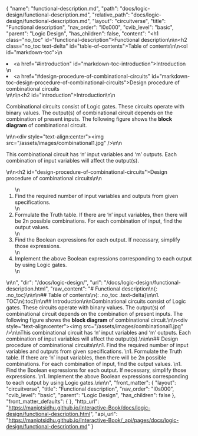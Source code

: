 {
  "name": "functional-description.md",
  "path": "docs/logic-design/functional-description.md",
  "relative_path": "docs/logic-design/functional-description.md",
  "layout": "circuitverse",
  "title": "Functional description",
  "nav_order": "l0s000",
  "cvib_level": "basic",
  "parent": "Logic Design",
  "has_children": false,
  "content": "<h1 class=\"no_toc\" id=\"functional-description\">Functional description</h1>\n\n<h2 class=\"no_toc text-delta\" id=\"table-of-contents\">Table of contents</h2>\n\n<ol id=\"markdown-toc\">\n  <li><a href=\"#introduction\" id=\"markdown-toc-introduction\">Introduction</a></li>\n  <li><a href=\"#design-procedure-of-combinational-circuits\" id=\"markdown-toc-design-procedure-of-combinational-circuits\">Design procedure of combinational circuits</a></li>\n</ol>\n\n<h2 id=\"introduction\">Introduction</h2>\n\n<p>Combinational circuits consist of Logic gates. These circuits operate with binary values. The output(s) of combinational circuit depends on the combination of present inputs. The following figure shows the <strong>block diagram</strong> of combinational circuit.</p>\n\n<div style=\"text-align:center\"><img src=\"/assets/images/combinational1.jpg\" /></div>\n\n<p>This combinational circuit has ‘n’ input variables and ‘m’ outputs. Each combination of input variables will affect the output(s).</p>\n\n<h2 id=\"design-procedure-of-combinational-circuits\">Design procedure of combinational circuits</h2>\n\n<ol>\n  <li>Find the required number of input variables and outputs from given specifications.</li>\n  <li>Formulate the Truth table. If there are ‘n’ input variables, then there will be 2n possible combinations. For each combination of input, find the output values.</li>\n  <li>Find the Boolean expressions for each output. If necessary, simplify those expressions.</li>\n  <li>Implement the above Boolean expressions corresponding to each output by using Logic gates.</li>\n</ol>\n\n",
  "dir": "/docs/logic-design/",
  "url": "/docs/logic-design/functional-description.html",
  "raw_content": "# Functional description\n{: .no_toc}\n\n\n## Table of contents\n{: .no_toc .text-delta}\n\n1. TOC\n{:toc}\n\n## Introduction\n\nCombinational circuits consist of Logic gates. These circuits operate with binary values. The output(s) of combinational circuit depends on the combination of present inputs. The following figure shows the **block diagram** of combinational circuit.\n\n<div style=\"text-align:center\"><img src=\"/assets/images/combinational1.jpg\" /></div>\n\nThis combinational circuit has ‘n’ input variables and ‘m’ outputs. Each combination of input variables will affect the output(s).\n\n\n## Design procedure of combinational circuits\n\n1.  Find the required number of input variables and outputs from given specifications.   \n1.  Formulate the Truth table. If there are ‘n’ input variables, then there will be 2n possible combinations. For each combination of input, find the output values.   \n1.  Find the Boolean expressions for each output. If necessary, simplify those expressions.   \n1.  Implement the above Boolean expressions corresponding to each output by using Logic gates.\n\n\n",
  "front_matter": {
    "layout": "circuitverse",
    "title": "Functional description",
    "nav_order": "l0s000",
    "cvib_level": "basic",
    "parent": "Logic Design",
    "has_children": false
  },
  "front_matter_defaults": {
  },
  "http_url": "https://manjotsidhu.github.io/Interactive-Book/docs/logic-design/functional-description.html",
  "api_url": "https://manjotsidhu.github.io/Interactive-Book/_api/pages/docs/logic-design/functional-description.md"
}